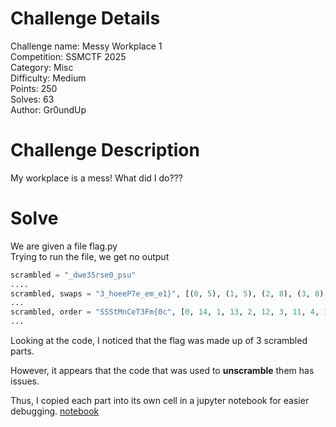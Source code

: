 # Challenge Details
Challenge name: Messy Workplace 1  
Competition: SSMCTF 2025  
Category: Misc  
Difficulty: Medium  
Points: 250  
Solves: 63  
Author: Gr0undUp  

# Challenge Description
My workplace is a mess! What did I do???

# Solve
We are given a file flag.py  
Trying to run the file, we get no output

```python
scrambled = "_dwe35rse0_psu"
....
scrambled, swaps = "3_hoeeP7e_em_e1}", [(0, 5), (1, 5), (2, 8), (3, 8), (4, 10), (5, 11), (6, 7), (7, 11), (8, 13), (9, 13), (10, 14), (11, 13), (12, 2), (13, 2), (14, 2)]
...
scrambled, order = "SSStMnCeT3Fm{0c", [0, 14, 1, 13, 2, 12, 3, 11, 4, 10, 5, 9, 6, 8, 7]
...
```

Looking at the code, I noticed that the flag was made up of 3 scrambled parts.

However, it appears that the code that was used to **unscramble** them has issues.

Thus, I copied each part into its own cell in a jupyter notebook for easier debugging.
[notebook](solve.ipynb)




